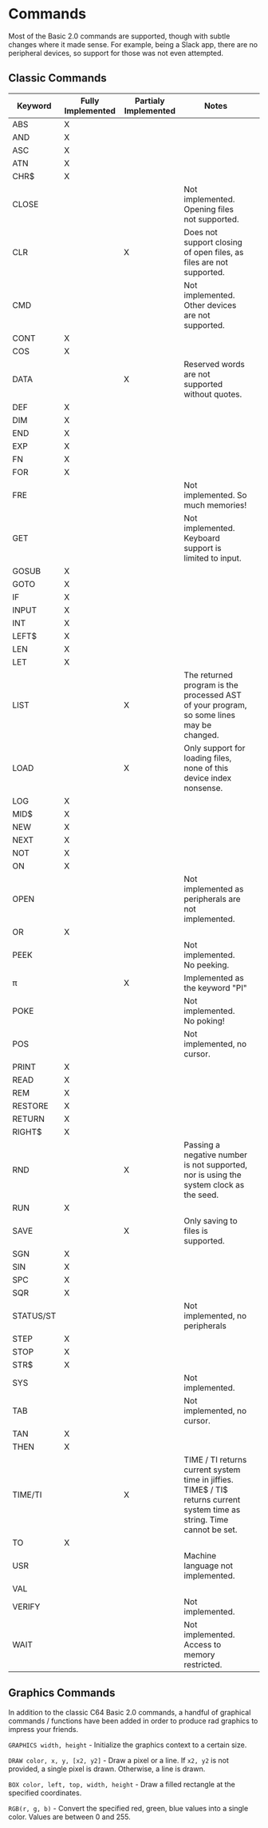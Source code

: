 # Commands

Most of the Basic 2.0 commands are supported, though with subtle changes where it made sense. For example, being a Slack app, there are no peripheral devices, so support for those was not even attempted.

## Classic Commands

| Keyword   | Fully Implemented | Partialy Implemented | Notes                                                                                                                    |     |
| --------- | ----------------- | -------------------- | ------------------------------------------------------------------------------------------------------------------------ | --- |
| ABS       | X                 |                      |                                                                                                                          |     |
| AND       | X                 |                      |                                                                                                                          |     |
| ASC       | X                 |                      |                                                                                                                          |     |
| ATN       | X                 |                      |                                                                                                                          |     |
| CHR$      | X                 |                      |                                                                                                                          |     |
| CLOSE     |                   |                      | Not implemented. Opening files not supported.                                                                            |     |
| CLR       |                   | X                    | Does not support closing of open files, as files are not supported.                                                      |     |
| CMD       |                   |                      | Not implemented. Other devices are not supported.                                                                        |     |
| CONT      | X                 |                      |                                                                                                                          |     |
| COS       | X                 |                      |                                                                                                                          |     |
| DATA      |                   | X                    | Reserved words are not supported without quotes.                                                                         |     |
| DEF       | X                 |                      |                                                                                                                          |     |
| DIM       | X                 |                      |                                                                                                                          |     |
| END       | X                 |                      |                                                                                                                          |     |
| EXP       | X                 |                      |                                                                                                                          |     |
| FN        | X                 |                      |                                                                                                                          |     |
| FOR       | X                 |                      |                                                                                                                          |     |
| FRE       |                   |                      | Not implemented. So much memories!                                                                                       |     |
| GET       |                   |                      | Not implemented. Keyboard support is limited to input.                                                                   |     |
| GOSUB     | X                 |                      |                                                                                                                          |     |
| GOTO      | X                 |                      |                                                                                                                          |     |
| IF        | X                 |                      |                                                                                                                          |     |
| INPUT     | X                 |                      |                                                                                                                          |     |
| INT       | X                 |                      |                                                                                                                          |     |
| LEFT$     | X                 |                      |                                                                                                                          |     |
| LEN       | X                 |                      |                                                                                                                          |     |
| LET       | X                 |                      |                                                                                                                          |     |
| LIST      |                   | X                    | The returned program is the processed AST of your program, so some lines may be changed.                                 |     |
| LOAD      |                   | X                    | Only support for loading files, none of this device index nonsense.                                                      |     |
| LOG       | X                 |                      |                                                                                                                          |     |
| MID$      | X                 |                      |                                                                                                                          |     |
| NEW       | X                 |                      |                                                                                                                          |     |
| NEXT      | X                 |                      |                                                                                                                          |     |
| NOT       | X                 |                      |                                                                                                                          |     |
| ON        | X                 |                      |                                                                                                                          |     |
| OPEN      |                   |                      | Not implemented as peripherals are not implemented.                                                                      |     |
| OR        | X                 |                      |                                                                                                                          |     |
| PEEK      |                   |                      | Not implemented. No peeking.                                                                                             |     |
| π         |                   | X                    | Implemented as the keyword "PI"                                                                                          |     |
| POKE      |                   |                      | Not implemented. No poking!                                                                                              |     |
| POS       |                   |                      | Not implemented, no cursor.                                                                                              |     |
| PRINT     | X                 |                      |                                                                                                                          |     |
| READ      | X                 |                      |                                                                                                                          |     |
| REM       | X                 |                      |                                                                                                                          |     |
| RESTORE   | X                 |                      |                                                                                                                          |     |
| RETURN    | X                 |                      |                                                                                                                          |     |
| RIGHT$    | X                 |                      |                                                                                                                          |     |
| RND       |                   | X                    | Passing a negative number is not supported, nor is using the system clock as the seed.                                   |     |
| RUN       | X                 |                      |                                                                                                                          |     |
| SAVE      |                   | X                    | Only saving to files is supported.                                                                                       |     |
| SGN       | X                 |                      |                                                                                                                          |     |
| SIN       | X                 |                      |                                                                                                                          |     |
| SPC       | X                 |                      |                                                                                                                          |     |
| SQR       | X                 |                      |                                                                                                                          |     |
| STATUS/ST |                   |                      | Not implemented, no peripherals                                                                                          |     |
| STEP      | X                 |                      |                                                                                                                          |     |
| STOP      | X                 |                      |                                                                                                                          |     |
| STR$      | X                 |                      |                                                                                                                          |     |
| SYS       |                   |                      | Not implemented.                                                                                                         |     |
| TAB       |                   |                      | Not implemented, no cursor.                                                                                              |     |
| TAN       | X                 |                      |                                                                                                                          |     |
| THEN      | X                 |                      |                                                                                                                          |     |
| TIME/TI   |                   | X                    | TIME / TI returns current system time in jiffies. TIME$ / TI$ returns current system time as string. Time cannot be set. |     |
| TO        | X                 |                      |                                                                                                                          |     |
| USR       |                   |                      | Machine language not implemented.                                                                                        |     |
| VAL       |                   |                      |                                                                                                                          |     |
| VERIFY    |                   |                      | Not implemented.                                                                                                         |     |
| WAIT      |                   |                      | Not implemented. Access to memory restricted.                                                                            |     |


## Graphics Commands

In addition to the classic C64 Basic 2.0 commands, a handful of graphical commands / functions have been added in order to produce rad graphics to impress your friends.

`GRAPHICS width, height` - Initialize the graphics context to a certain size.

`DRAW color, x, y, [x2, y2]` - Draw a pixel or a line. If `x2, y2` is not provided, a single pixel is drawn. Otherwise, a line is drawn.

`BOX color, left, top, width, height` - Draw a filled rectangle at the specified coordinates.

`RGB(r, g, b)` - Convert the specified red, green, blue values into a single color. Values are between 0 and 255.
